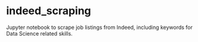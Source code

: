 # indeed_scraping
Jupyter notebook to scrape job listings from Indeed, including keywords for Data Science related skills.
